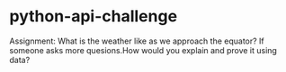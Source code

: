 # python-api-challenge
Assignment: What is the weather like as we approach the equator?
If someone asks more quesions.How would you explain and prove it using data?
